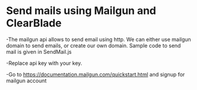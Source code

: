 # Send mails using Mailgun and ClearBlade 

-The mailgun api allows to send email using http. We can either use mailgun domain to send emails, or create our own domain.
Sample code to send mail is given in SendMail.js

-Replace api key with your key.

-Go to https://documentation.mailgun.com/quickstart.html and signup for mailgun account